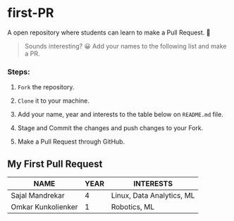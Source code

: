 # first-PR
A open repository where students can learn to make a Pull Request. 🙌

> Sounds interesting? 😀
Add your names to the following list and make a PR.

### Steps:

1. `Fork` the repository.
2. `Clone` it to your machine.
3. Add your name, year and interests to the table below on `README.md` file.

4. Stage and Commit the changes and push changes to your Fork.
5. Make a Pull Request through GitHub.


<!-- 👇
Create a copy of this, and replace the values:
| Your Name | Your year      | Your interests | 
-->

## My First Pull Request

| NAME         | YEAR     | INTERESTS |
|--------------|-----------|------------|
| Sajal Mandrekar | 4      | Linux, Data Analytics, ML |
| Omkar Kunkolienker | 1      | Robotics, ML |
